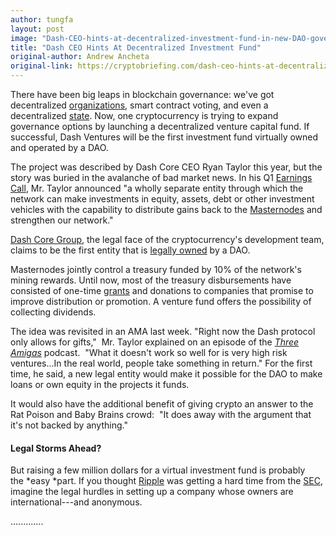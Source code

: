 ```yaml
---
author: tungfa
layout: post
image: "Dash-CEO-hints-at-decentralized-investment-fund-in-new-DAO-governance-model-750x430.jpg"
title: "Dash CEO Hints At Decentralized Investment Fund"
original-author: Andrew Ancheta
original-link: https://cryptobriefing.com/dash-ceo-hints-at-decentralized-investment-fund/
---
```




There have been big leaps in blockchain governance: we've got decentralized [organizations](https://cryptobriefing.com/dao-projects-risk-digix/), smart contract voting, and even a decentralized [state](https://cryptobriefing.com/blockchain-state-decenturion-first-congress/). Now, one cryptocurrency is trying to expand governance options by launching a decentralized venture capital fund. If successful, Dash Ventures will be the first investment fund virtually owned and operated by a DAO. 

The project was described by Dash Core CEO Ryan Taylor this year, but the story was buried in the avalanche of bad market news. In his Q1 [Earnings Call](https://www.youtube.com/watch?time_continue=4238&v=5IYyXnk4hZQ), Mr. Taylor announced "a wholly separate entity through which the network can make investments in equity, assets, debt or other investment vehicles with the capability to distribute gains back to the [Masternodes](https://cryptobriefing.com/what-are-masternodes-cryptocurrency/) and strengthen our network."

[Dash Core Group](https://dash.org/), the legal face of the cryptocurrency's development team, claims to be the first entity that is [legally owned](https://www.dashforcenews.com/dash-core-group-becomes-first-legally-dao-owned-entity/) by a DAO.

Masternodes jointly control a treasury funded by 10% of the network's mining rewards. Until now, most of the treasury disbursements have consisted of one-time [grants](https://cryptobriefing.com/dash-science-research-blockchain/) and donations to companies that promise to improve distribution or promotion. A venture fund offers the possibility of collecting dividends. 

The idea was revisited in an AMA last week. "Right now the Dash protocol only allows for gifts,"  Mr. Taylor explained on an episode of the [*Three Amigas*](https://www.youtube.com/watch?v=aA3ioANXsfw&t=123s) podcast.  "What it doesn't work so well for is very high risk ventures...In the real world, people take something in return." For the first time, he said, a new legal entity would make it possible for the DAO to make loans or own equity in the projects it funds. 

It would also have the additional benefit of giving crypto an answer to the Rat Poison and Baby Brains crowd:  "It does away with the argument that it's not backed by anything."

#### Legal Storms Ahead?

But raising a few million dollars for a virtual investment fund is probably the *easy *part. If you thought [Ripple](https://cryptobriefing.com/xrp-is-not-ripple-sec/) was getting a hard time from the [SEC](https://cryptobriefing.com/xrp-is-not-ripple-sec/), imagine the legal hurdles in setting up a company whose owners are international---and anonymous. 

.............